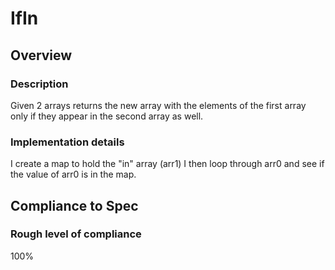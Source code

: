 # IfIn

## Overview

### Description
Given 2 arrays returns the new array with the elements of the first array only if they appear in the second array as well.

### Implementation details
I create a map to hold the "in" array (arr1) I then loop through arr0 and see if the value of arr0 is in the map.

## Compliance to Spec

### Rough level of compliance  
100%